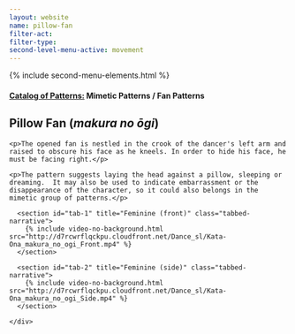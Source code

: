 ```yaml
---
layout: website
name: pillow-fan
filter-act:
filter-type:
second-level-menu-active: movement
---
```

{% include second-menu-elements.html %}

<main class="page-content">
  <div class="text-container">
    <h4><a href="/movement#catalog">Catalog of Patterns:</a> Mimetic Patterns / Fan Patterns</h4>
    <h2>Pillow Fan (<em>makura no ōgi</em>)</h2>

    <p>The opened fan is nestled in the crook of the dancer's left arm and raised to obscure his face as he kneels. In order to hide his face, he must be facing right.</p>

    <p>The pattern suggests laying the head against a pillow, sleeping or dreaming.  It may also be used to indicate embarrassment or the disappearance of the character, so it could also belongs in the mimetic group of patterns.</p>

  </div>

<div class="tabs-container">
  <div class="tabs-container__links">
    <div class="wrapper">
      <div id="tabs"></div>
    </div>
  </div>
  <div class="tabs-container__content">
    <div class="wrapper">

      <section id="tab-1" title="Feminine (front)" class="tabbed-narrative">
        {% include video-no-background.html src="http://d7rcwrflqckpu.cloudfront.net/Dance_sl/Kata-Ona_makura_no_ogi_Front.mp4" %}
      </section>

      <section id="tab-2" title="Feminine (side)" class="tabbed-narrative">
        {% include video-no-background.html src="http://d7rcwrflqckpu.cloudfront.net/Dance_sl/Kata-Ona_makura_no_ogi_Side.mp4" %}
      </section>

    </div>
  </div>
</div>
</main>
